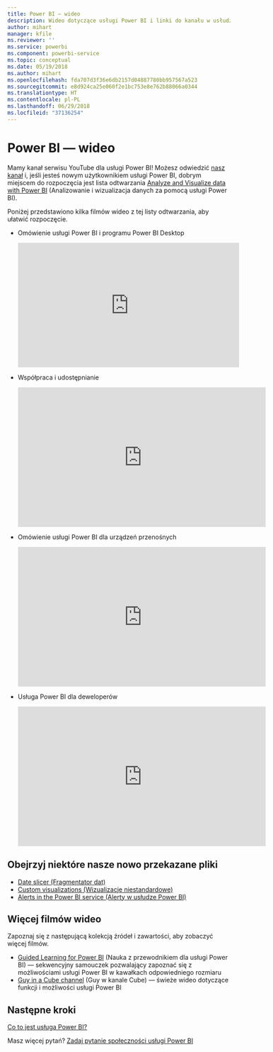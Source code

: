 ```yaml
---
title: Power BI — wideo
description: Wideo dotyczące usługi Power BI i linki do kanału w usłudze YouTube.
author: mihart
manager: kfile
ms.reviewer: ''
ms.service: powerbi
ms.component: powerbi-service
ms.topic: conceptual
ms.date: 05/19/2018
ms.author: mihart
ms.openlocfilehash: fda707d3f36e6db2157d04887780bb957567a523
ms.sourcegitcommit: e8d924ca25e060f2e1bc753e8e762b88066a0344
ms.translationtype: HT
ms.contentlocale: pl-PL
ms.lasthandoff: 06/29/2018
ms.locfileid: "37136254"
---
```

# <a name="power-bi-videos"></a>Power BI — wideo
Mamy kanał serwisu YouTube dla usługi Power BI! Możesz odwiedzić [nasz kanał](https://www.youtube.com/user/mspowerbi/videos) i, jeśli jesteś nowym użytkownikiem usługi Power BI, dobrym miejscem do rozpoczęcia jest lista odtwarzania [Analyze and Visualize data with Power BI](https://www.youtube.com/playlist?list=PL1N57mwBHtN0JFoKSR0n-tBkUJHeMP2cP) (Analizowanie i wizualizacja danych za pomocą usługi Power BI).

Poniżej przedstawiono kilka filmów wideo z tej listy odtwarzania, aby ułatwić rozpoczęcie.

* Omówienie usługi Power BI i programu Power BI Desktop
  
  <iframe width="500" height="281" src="https://www.youtube.com/embed/l2wy4XgQIu0" frameborder="0" allowfullscreen></iframe>
* Współpraca i udostępnianie
  
  <iframe width="560" height="315" src="https://www.youtube.com/embed/5DABLeJzQYM" frameborder="0" allow="autoplay; encrypted-media" allowfullscreen></iframe>
* Omówienie usługi Power BI dla urządzeń przenośnych
  
  <iframe width="560" height="315" src="https://www.youtube.com/embed/07uBWhaCo78" frameborder="0" allow="autoplay; encrypted-media" allowfullscreen></iframe>

* Usługa Power BI dla deweloperów
  <iframe width="560" height="315" src="https://www.youtube.com/embed/47uXJW1GIUY" frameborder="0" allow="autoplay; encrypted-media" allowfullscreen></iframe>  

## <a name="watch-some-of-our-new-uploads"></a>Obejrzyj niektóre nasze nowo przekazane pliki
* [Date slicer (Fragmentator dat)](https://youtu.be/V7i82ZZm0vw)
* [Custom visualizations (Wizualizacje niestandardowe)](https://youtu.be/d-rXAJ3_uAo)
* [Alerts in the Power BI service (Alerty w usłudze Power BI)](https://youtu.be/JbL2-HJ8clE)

## <a name="more-videos"></a>Więcej filmów wideo
Zapoznaj się z następującą kolekcją źródeł i zawartości, aby zobaczyć więcej filmów.

* [Guided Learning for Power BI](https://powerbi.microsoft.com/guided-learning/) (Nauka z przewodnikiem dla usługi Power BI) — sekwencyjny samouczek pozwalający zapoznać się z możliwościami usługi Power BI w kawałkach odpowiedniego rozmiaru
* [Guy in a Cube channel](https://www.youtube.com/channel/UCFp1vaKzpfvoGai0vE5VJ0w) (Guy w kanale Cube) — świeże wideo dotyczące funkcji i możliwości usługi Power BI

## <a name="next-steps"></a>Następne kroki
[Co to jest usługa Power BI?](power-bi-overview.md)

Masz więcej pytań? [Zadaj pytanie społeczności usługi Power BI](http://community.powerbi.com/)

